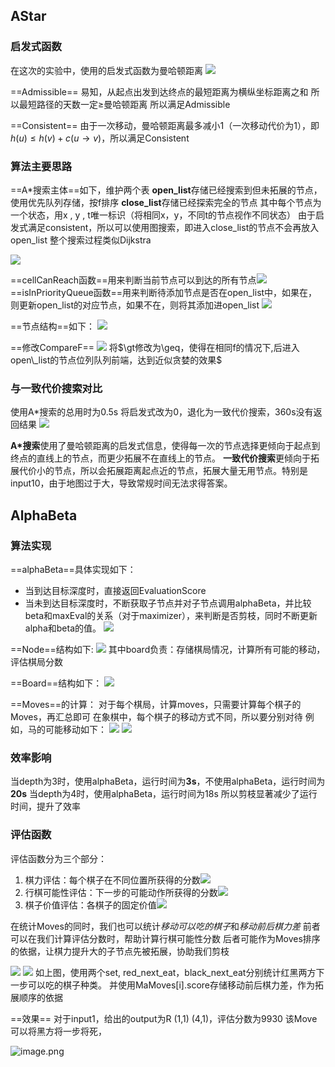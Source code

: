 ## AStar

### 启发式函数
在这次的实验中，使用的启发式函数为曼哈顿距离
![](https://raw.githubusercontent.com/ustc21xyx/picture-bed/main/20240505151454.png)

==Admissible==
易知，从起点出发到达终点的最短距离为横纵坐标距离之和
所以最短路径的天数一定$\geq$曼哈顿距离
所以满足Admissible

==Consistent==
由于一次移动，曼哈顿距离最多减小1（一次移动代价为1），即$h(u)\leq h(v) + c(u\rightarrow v)$，所以满足Consistent

### 算法主要思路

==A\*搜索主体==如下，维护两个表
**open_list**存储已经搜索到但未拓展的节点，使用优先队列存储，按f排序
**close_list**存储已经探索完全的节点
其中每个节点为一个状态，用x , y , t唯一标识（将相同x，y，不同t的节点视作不同状态）
由于启发式满足consistent，所以可以使用图搜索，即进入close_list的节点不会再放入open_list
整个搜索过程类似Dijkstra

![](https://raw.githubusercontent.com/ustc21xyx/picture-bed/main/20240505152521.png)

==cellCanReach函数==用来判断当前节点可以到达的所有节点![](https://raw.githubusercontent.com/ustc21xyx/picture-bed/main/20240505153300.png)
==isInPriorityQueue函数==用来判断待添加节点是否在open_list中，如果在，则更新open_list的对应节点，如果不在，则将其添加进open_list
![](https://raw.githubusercontent.com/ustc21xyx/picture-bed/main/20240505153534.png)

==节点结构==如下：
![](https://raw.githubusercontent.com/ustc21xyx/picture-bed/main/20240505154112.png)

==修改CompareF==
![](https://raw.githubusercontent.com/ustc21xyx/picture-bed/main/20240505155518.png)
将$\gt修改为\geq，使得在相同f的情况下,后进入open\_list的节点位列队列前端，达到近似贪婪的效果$

### 与一致代价搜索对比
使用A\*搜索的总用时为0.5s
将启发式改为0，退化为一致代价搜索，360s没有返回结果
![](https://raw.githubusercontent.com/ustc21xyx/picture-bed/main/20240505155220.png)

**A\*搜索**使用了曼哈顿距离的启发式信息，使得每一次的节点选择更倾向于起点到终点的直线上的节点，而更少拓展不在直线上的节点。
**一致代价搜索**更倾向于拓展代价小的节点，所以会拓展距离起点近的节点，拓展大量无用节点。特别是input10，由于地图过于大，导致常规时间无法求得答案。


## AlphaBeta

### 算法实现
==alphaBeta==具体实现如下：
- 当到达目标深度时，直接返回EvaluationScore
- 当未到达目标深度时，不断获取子节点并对子节点调用alphaBeta，并比较beta和maxEval的关系（对于maximizer），来判断是否剪枝，同时不断更新alpha和beta的值。
![](https://raw.githubusercontent.com/ustc21xyx/picture-bed/main/20240505160551.png)

==Node==结构如下:
![](https://raw.githubusercontent.com/ustc21xyx/picture-bed/main/20240505161610.png)
其中board负责：存储棋局情况，计算所有可能的移动，评估棋局分数

==Board==结构如下：
![](https://raw.githubusercontent.com/ustc21xyx/picture-bed/main/20240505161908.png)

==Moves==的计算：
对于每个棋局，计算moves，只需要计算每个棋子的Moves，再汇总即可
在象棋中，每个棋子的移动方式不同，所以要分别对待
例如，马的可能移动如下：
![](https://raw.githubusercontent.com/ustc21xyx/picture-bed/main/20240505162432.png)
![](https://raw.githubusercontent.com/ustc21xyx/picture-bed/main/20240505162449.png)
### 效率影响
当depth为3时，使用alphaBeta，运行时间为**3s**，不使用alphaBeta，运行时间为**20s**
当depth为4时，使用alphaBeta，运行时间为18s
所以剪枝显著减少了运行时间，提升了效率

### 评估函数
评估函数分为三个部分：
1. 棋力评估：每个棋子在不同位置所获得的分数![](https://raw.githubusercontent.com/ustc21xyx/picture-bed/main/20240505162837.png)
2. 行棋可能性评估：下一步的可能动作所获得的分数![](https://raw.githubusercontent.com/ustc21xyx/picture-bed/main/20240505163002.png)
3. 棋子价值评估：各棋子的固定价值![](https://raw.githubusercontent.com/ustc21xyx/picture-bed/main/20240505162937.png)

在统计Moves的同时，我们也可以统计*移动可以吃的棋子*和*移动前后棋力差*
前者可以在我们计算评估分数时，帮助计算行棋可能性分数
后者可能作为Moves排序的依据，让棋力提升大的子节点先被拓展，协助我们剪枝

![](https://raw.githubusercontent.com/ustc21xyx/picture-bed/main/20240505162432.png)
![](https://raw.githubusercontent.com/ustc21xyx/picture-bed/main/20240505162449.png)
如上图，使用两个set, red_next_eat，black_next_eat分别统计红黑两方下一步可以吃的棋子种类。
并使用MaMoves\[i\].score存储移动前后棋力差，作为拓展顺序的依据

==效果==
对于input1，给出的output为R (1,1) (4,1)，评估分数为9930
该Move可以将黑方将一步将死，

![image.png](https://raw.githubusercontent.com/ustc21xyx/picture-bed/main/20240505163848.png)


